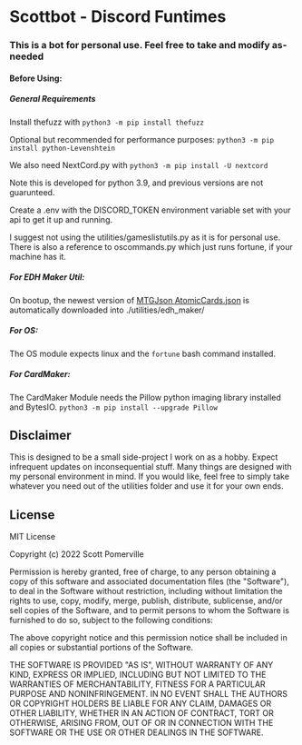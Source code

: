 # Scottbot - Discord Funtimes
### This is a bot for personal use. Feel free to take and modify as-needed
#### Before Using:

##### General Requirements
Install thefuzz with `python3 -m pip install thefuzz`

Optional but recommended for performance purposes: `python3 -m pip install python-Levenshtein`

We also need NextCord.py with `python3 -m pip install -U nextcord`

Note this is developed for python 3.9, and previous versions are not guarunteed.

Create a .env with the DISCORD\_TOKEN environment variable set with your api to get it up and running.

I suggest not using the utilities/gameslistutils.py as it is for personal use. There is also a reference to oscommands.py which just runs fortune, if your machine has it.

##### For EDH Maker Util: 
On bootup, the newest version of [MTGJson AtomicCards.json](https://mtgjson.com/api/v5/AtomicCards.json) is automatically downloaded into ./utilities/edh\_maker/

##### For OS:
The OS module expects linux and the `fortune` bash command installed.

##### For CardMaker:
The CardMaker Module needs the Pillow python imaging library installed and BytesIO.
`python3 -m pip install --upgrade Pillow`

## Disclaimer
This is designed to be a small side-project I work on as a hobby. Expect infrequent updates on inconsequential stuff. Many things are designed with my personal environment in mind. If you would like, feel free to simply take whatever you need out of the utilities folder and use it for your own ends.

## License

MIT License

Copyright (c) 2022 Scott Pomerville

Permission is hereby granted, free of charge, to any person obtaining a copy
of this software and associated documentation files (the "Software"), to deal
in the Software without restriction, including without limitation the rights
to use, copy, modify, merge, publish, distribute, sublicense, and/or sell
copies of the Software, and to permit persons to whom the Software is
furnished to do so, subject to the following conditions:

The above copyright notice and this permission notice shall be included in all
copies or substantial portions of the Software.

THE SOFTWARE IS PROVIDED "AS IS", WITHOUT WARRANTY OF ANY KIND, EXPRESS OR
IMPLIED, INCLUDING BUT NOT LIMITED TO THE WARRANTIES OF MERCHANTABILITY,
FITNESS FOR A PARTICULAR PURPOSE AND NONINFRINGEMENT. IN NO EVENT SHALL THE
AUTHORS OR COPYRIGHT HOLDERS BE LIABLE FOR ANY CLAIM, DAMAGES OR OTHER
LIABILITY, WHETHER IN AN ACTION OF CONTRACT, TORT OR OTHERWISE, ARISING FROM,
OUT OF OR IN CONNECTION WITH THE SOFTWARE OR THE USE OR OTHER DEALINGS IN THE
SOFTWARE.
